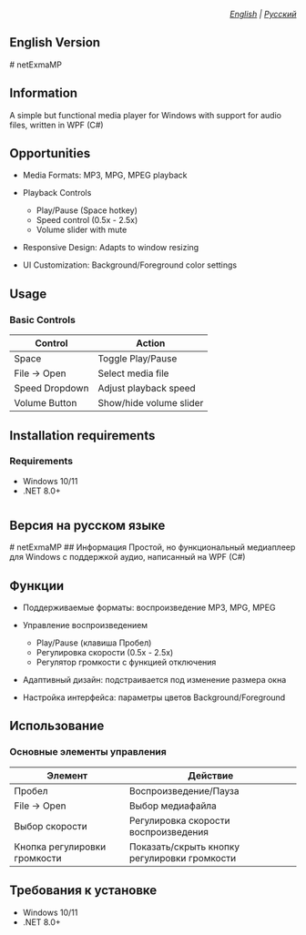 <p align="right">
  <em> 
    <a href="#english">English</a> | 
    <a href="#russian">Русский</a>
  </em>
</p>

<h2 id="english">English Version</h2>
# netExmaMP

## Information
A simple but functional media player for Windows with support for audio files, written in WPF (C#)

## Opportunities
- Media Formats: MP3, MPG, MPEG playback
- Playback Controls
  - Play/Pause (Space hotkey)
  - Speed control (0.5x - 2.5x)
  - Volume slider with mute

- Responsive Design: Adapts to window resizing
- UI Customization: Background/Foreground color settings

## Usage
### Basic Controls
| Control        | Action                  |
|----------------|-------------------------|
| Space          | Toggle Play/Pause       |
| File → Open    | Select media file       |
| Speed Dropdown | Adjust playback speed   |
| Volume Button  | Show/hide volume slider |

## Installation requirements
### Requirements
- Windows 10/11
- .NET 8.0+

<h2 id="russian" style="margin-top: 40px;">Версия на русском языке</h2>
# netExmaMP
## Информация
Простой, но функциональный медиаплеер для Windows с поддержкой аудио, написанный на WPF (C#)

## Функции
- Поддерживаемые форматы: воспроизведение MP3, MPG, MPEG
- Управление воспроизведением
  - Play/Pause (клавиша Пробел)
  - Регулировка скорости (0.5x - 2.5x)
  - Регулятор громкости с функцией отключения

- Адаптивный дизайн: подстраивается под изменение размера окна
- Настройка интерфейса: параметры цветов Background/Foreground

## Использование
### Основные элементы управления
| Элемент        | Действие                  |
|----------------|-------------------------|
| Пробел          | Воспроизведение/Пауза       |
| File → Open    | Выбор медиафайла       |
| Выбор скорости | Регулировка скорости воспроизведения   |
| Кнопка регулировки громкости  | Показать/скрыть кнопку регулировки громкости |

## Требования к установке
- Windows 10/11
- .NET 8.0+
